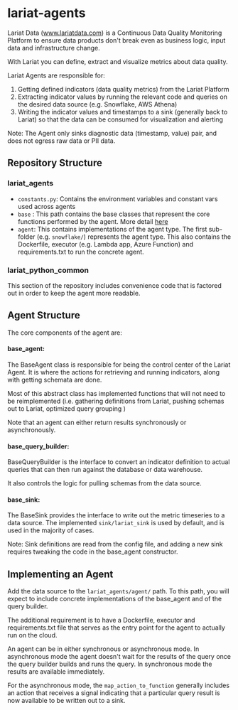 # lariat-agents

Lariat Data (www.lariatdata.com) is a Continuous Data Quality Monitoring Platform 
to ensure data products don't break even as business logic, 
input data and infrastructure change. 

With Lariat you can define, extract and visualize metrics about data quality. 

Lariat Agents are responsible for: 
1. Getting defined indicators (data quality metrics) from the Lariat Platform
2. Extracting indicator values by running the relevant code and queries on the desired data source (e.g. Snowflake, AWS Athena)
3. Writing the indicator values and timestamps to a sink (generally back to Lariat) so that the data can be consumed for visualization and alerting

Note: The Agent only sinks diagnostic data (timestamp, value) pair, and does not egress 
raw data or PII data. 


## Repository Structure 

### lariat_agents 

- `constants.py`: Contains the environment variables and constant vars used across agents 
- `base` : This path contains the base classes that represent the core functions performed by the agent. More detail [here](#agent-structure)
- `agent`: This contains implementations of the agent type. The first sub-folder (e.g. `snowflake/`) represents the agent type. This also contains the Dockerfile, executor (e.g. Lambda app, Azure Function) and requirements.txt to run the concrete agent. 

### lariat_python_common 
This section of the repository includes convenience code that is factored out in order to keep the agent more readable. 


## Agent Structure 

The core components of the agent are: 

#### base_agent: 
The BaseAgent class is responsible for being the control center of the Lariat Agent. 
It is where the actions for retrieving and running indicators, along with getting schemata are done. 

Most of this abstract class has implemented functions that will not need to be reimplemented (i.e. gathering definitions from Lariat, pushing schemas out to Lariat, optimized query grouping )

Note that an agent can either return results synchronously or asynchronously.
#### base_query_builder: 
BaseQueryBuilder is the interface to convert an indicator definition 
to actual queries that can then run against the database or data warehouse. 

It also controls the logic for pulling schemas from the data source. 

#### base_sink: 
The BaseSink provides the interface to write out the metric timeseries to a data source. 
The implemented `sink/lariat_sink` is used by default, and is used in the majority of cases. 

Note: Sink definitions are read from the config file, 
and adding a new sink requires tweaking the code in the base_agent constructor.

## Implementing an Agent

Add the data source to the `lariat_agents/agent/` path. 
To this path, you will expect to include concrete implementations of the base_agent and 
of the query builder. 

The additional requirement is to have a Dockerfile, executor and requirements.txt file that serves as the entry point 
for the agent to actually run on the cloud.

An agent can be in either synchronous or asynchronous mode. In asynchronous mode the agent doesn't wait for the results 
of the query once the query builder builds and runs the query. In synchronous mode the results are available immediately. 

For the asynchronous mode, the `map_action_to_function` generally includes an action that receives a signal 
indicating that a particular query result is now available to be written out to a sink.
